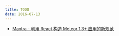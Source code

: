 ```yaml
---
title: TODO
date: 2016-07-13
---
```


- [Mantra - 利用 React 构造 Meteor 1.3+ 应用的新规范](http://react-china.org/t/mantra-react-meteor-1-3/6561)
